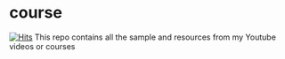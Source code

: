 # course
[![Hits](https://hits.sh/github.com/usmslm102/resources.svg)](https://hits.sh/github.com/usmslm102/courses/)
This repo contains all the sample and resources from my Youtube videos or courses
